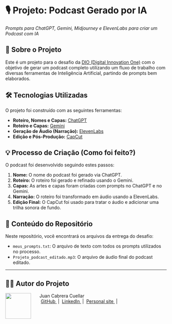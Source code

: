 # 🎙️ Projeto: Podcast Gerado por IA
_Prompts para ChatGPT, Gemini, Midjourney e ElevenLabs para criar um Podcast com IA_

## 🚀 Sobre o Projeto
Este é um projeto para o desafio da [DIO (Digital Innovation One)](https://www.dio.me/) com o objetivo de gerar um podcast completo utilizando um fluxo de trabalho com diversas ferramentas de Inteligência Artificial, partindo de prompts bem elaborados.

## 🛠️ Tecnologias Utilizadas
O projeto foi construído com as seguintes ferramentas:

* **Roteiro, Nomes e Capas:** [ChatGPT](https://chat.openai.com/)
* **Roteiro e Capas:** [Gemini](https://gemini.google.com/)
* **Geração de Áudio (Narração):** [ElevenLabs](https://elevenlabs.io/)
* **Edição e Pós-Produção:** [CapCut](https://www.capcut.com/)

## 💡 Processo de Criação (Como foi feito?)
O podcast foi desenvolvido seguindo estes passos:

1.  **Nome:** O nome do podcast foi gerado via ChatGPT.
2.  **Roteiro:** O roteiro foi gerado e refinado usando o Gemini.
3.  **Capas:** As artes e capas foram criadas com prompts no ChatGPT e no Gemini.
4.  **Narração:** O roteiro foi transformado em áudio usando a ElevenLabs.
5.  **Edição Final:** O CapCut foi usado para tratar o áudio e adicionar uma trilha sonora de fundo.

## 📁 Conteúdo do Repositório
Neste repositório, você encontrará os arquivos da entrega do desafio:

* `meus_prompts.txt`: O arquivo de texto com todos os prompts utilizados no processo.
* `Projeto_podcast_editado.mp3`: O arquivo de áudio final do podcast editado.

---

## 👨‍💻 Autor do Projeto
<p>
    <img 
      align=left 
      style="margin-right: 15px;"
      width=80 
      src="https://github.com/juancabrera26.png"
    />
    <p>&nbsp&nbsp&nbspJuan Cabrera Cuellar<br>
    &nbsp&nbsp&nbsp
    <a 
        href="https://github.com/juancabrera26">
        GitHub
    </a>
    &nbsp;|&nbsp;
    <a 
        href="https://www.linkedin.com/in/juan-david-cabrera-cuellar-1bb7b3168">
        LinkedIn
    </a>
    &nbsp;|&nbsp;
    <a 
        href="https://sites.google.com/view/juandcabreracuellar0/home">
        Personal site
    </a>
    &nbsp;|&nbsp;</p>
</p>
<br/><br/>
<p>
 
